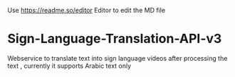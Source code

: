 Use https://readme.so/editor Editor to edit the MD file

# Sign-Language-Translation-API-v3
Webservice to translate text into sign language videos after processing the text , currently it supports Arabic text only
